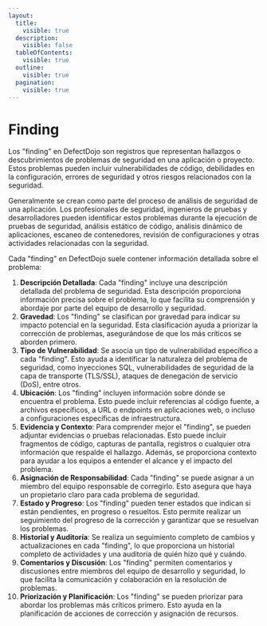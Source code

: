 ```yaml
---
layout:
  title:
    visible: true
  description:
    visible: false
  tableOfContents:
    visible: true
  outline:
    visible: true
  pagination:
    visible: true
---
```


# Finding

Los "finding" en DefectDojo son registros que representan hallazgos o descubrimientos de problemas de seguridad en una aplicación o proyecto. Estos problemas pueden incluir vulnerabilidades de código, debilidades en la configuración, errores de seguridad y otros riesgos relacionados con la seguridad.

Generalmente se crean como parte del proceso de análisis de seguridad de una aplicación. Los profesionales de seguridad, ingenieros de pruebas y desarrolladores pueden identificar estos problemas durante la ejecución de pruebas de seguridad, análisis estático de código, análisis dinámico de aplicaciones, escaneo de contenedores, revisión de configuraciones y otras actividades relacionadas con la seguridad.

Cada "finding" en DefectDojo suele contener información detallada sobre el problema:

1. **Descripción Detallada**: Cada "finding" incluye una descripción detallada del problema de seguridad. Esta descripción proporciona información precisa sobre el problema, lo que facilita su comprensión y abordaje por parte del equipo de desarrollo y seguridad.
2. **Gravedad**: Los "finding" se clasifican por gravedad para indicar su impacto potencial en la seguridad. Esta clasificación ayuda a priorizar la corrección de problemas, asegurándose de que los más críticos se aborden primero.
3. **Tipo de Vulnerabilidad**: Se asocia un tipo de vulnerabilidad específico a cada "finding". Esto ayuda a identificar la naturaleza del problema de seguridad, como inyecciones SQL, vulnerabilidades de seguridad de la capa de transporte (TLS/SSL), ataques de denegación de servicio (DoS), entre otros.
4. **Ubicación**: Los "finding" incluyen información sobre dónde se encuentra el problema. Esto puede incluir referencias al código fuente, a archivos específicos, a URL o endpoints en aplicaciones web, o incluso a configuraciones específicas de infraestructura.
5. **Evidencia y Contexto**: Para comprender mejor el "finding", se pueden adjuntar evidencias o pruebas relacionadas. Esto puede incluir fragmentos de código, capturas de pantalla, registros o cualquier otra información que respalde el hallazgo. Además, se proporciona contexto para ayudar a los equipos a entender el alcance y el impacto del problema.
6. **Asignación de Responsabilidad**: Cada "finding" se puede asignar a un miembro del equipo responsable de corregirlo. Esto asegura que haya un propietario claro para cada problema de seguridad.
7. **Estado y Progreso**: Los "finding" pueden tener estados que indican si están pendientes, en progreso o resueltos. Esto permite realizar un seguimiento del progreso de la corrección y garantizar que se resuelvan los problemas.
8. **Historial y Auditoría**: Se realiza un seguimiento completo de cambios y actualizaciones en cada "finding", lo que proporciona un historial completo de actividades y una auditoría de quién hizo qué y cuándo.
9. **Comentarios y Discusión**: Los "finding" permiten comentarios y discusiones entre miembros del equipo de desarrollo y seguridad, lo que facilita la comunicación y colaboración en la resolución de problemas.
10. **Priorización y Planificación**: Los "finding" se pueden priorizar para abordar los problemas más críticos primero. Esto ayuda en la planificación de acciones de corrección y asignación de recursos.
